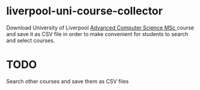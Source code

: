 # liverpool-uni-course-collector
Download University of Liverpool [Advanced Computer Science MSc ](https://www.liverpool.ac.uk/study/postgraduate-taught/taught/advanced-computer-science-msc/module-details/) course and save it as CSV file in order to make convenient for students to search and select courses.

# TODO
Search other courses and save them as CSV files